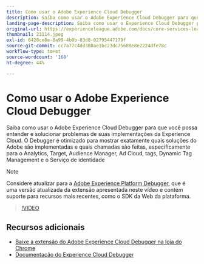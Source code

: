 ```yaml
---
title: Como usar o Adobe Experience Cloud Debugger
description: Saiba como usar o Adobe Experience Cloud Debugger para que você possa entender e solucionar problemas de suas implementações da Experience Cloud.
landing-page-description: Saiba como usar o Experience Cloud Debugger para solucionar problemas de suas implementações. Entenda quais soluções da Adobe estão implementadas e quais chamadas elas estão fazendo.
original-url: https://experienceleague.adobe.com/docs/core-services-learn/tutorials/debugger/use-the-experience-cloud-debugger.html
thumbnail: 23114.jpeg
exl-id: 6428ce8e-8a99-4b0b-83d8-02795447179f
source-git-commit: cc7a77c4dd380ae1bc23dc75608e8e2224dfe78c
workflow-type: tm+mt
source-wordcount: '168'
ht-degree: 44%

---
```


# Como usar o Adobe Experience Cloud Debugger

Saiba como usar o Adobe Experience Cloud Debugger para que você possa entender e solucionar problemas de suas implementações da Experience Cloud. O Debugger é otimizado para mostrar exatamente quais soluções do Adobe são implementadas e quais chamadas são feitas, especificamente para o Analytics, Target, Audience Manager, Ad Cloud, tags, Dynamic Tag Management e o Serviço de identidade

>[!NOTE]
>
>Considere atualizar para a [Adobe Experience Platform Debugger](../overview.md), que é uma versão atualizada da extensão apresentada neste vídeo e contém suporte para recursos mais recentes, como o SDK da Web da plataforma.


>[!VIDEO](https://video.tv.adobe.com/v/23064/?quality=12)

## Recursos adicionais

* [Baixe a extensão do Adobe Experience Cloud Debugger na loja do Chrome](https://chrome.google.com/webstore/detail/adobe-experience-cloud-de/ocdmogmohccmeicdhlhhgepeaijenapj)
* [Documentação do Experience Cloud Debugger](https://docs.adobe.com/content/help/pt-BR/experience-cloud/user-guides/home.translate.html)
